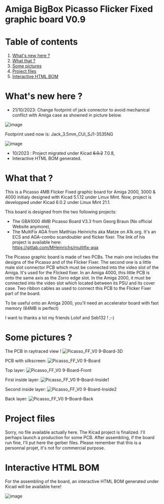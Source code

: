 # Amiga BigBox Picasso Flicker Fixed graphic board V0.9

# Table of contents
1. [What's new here ?](#0)
2. [What that ?](#1)
3. [Some pictures](#2)
4. [Project files](#3)
5. [Interactive HTML BOM](#4)

# What's new here ? <a name="0"></a>
- 21/10/2023: Change footprint of jack connector to avoid mechanical conflict with Amiga case as showned in picture below.

![image](https://github.com/nobodyisinocent/Amiga-BigBox-Picasso-Flicker-Fixer-graphic-board/assets/80821708/cfd2dcb2-e4dd-43af-b72b-f824fb010bcb)

Footprint used now is: Jack_3.5mm_CUI_SJ1-3535NG

![image](https://github.com/nobodyisinocent/Amiga-BigBox-Picasso-Flicker-Fixer-graphic-board/assets/80821708/253f6a4d-b3f2-4f20-9715-ceb9226bdec1)


- 10/2023 : Project migrated under Kicad <del>6.0.2</del> 7.0.8,
- Interactive HTML BOM generated.

# What that ? <a name="1"></a>
This is a Picasso 4MB Flicker Fixed graphic board for Amiga 2000, 3000 &amp; 4000 initialy designed with Kicad 5.1.12 under Linux Mint.
Now, project is developped under Kicad 6.0.2 under Linux Mint 21.1.

This board is designed from the two following projects:
  - The GBA1000 4MB Picasso Board V3.3 from Georg Braun (No official Website anymore),
  - The MultiFix AGA from Matthias Heinrichs aka Matze on A1k.org. It's an ECS and AGA-combo scandoubler and flicker fixer.
  The link of his project is available here:  
  https://gitlab.com/MHeinrichs/multifix-aga
    
The Picasso graphic board is made of two PCBs. The main one includes the designs of the Picasso and of the Flicker Fixer. The second one is a little male slot connector PCB which must be connected into the video slot of the Amiga. It's used for the Flicked fixer. In an Amiga 4000, this little PCB is onto the same axis as the Zorro edge slot. In the Amiga 2000, it must be connected into the video slot which located between its PSU and its cover case. Two ribbon cables as used to connect this PCB to the Flicker Fixer part of the board. 

To be useful onto an Amiga 2000, you'll need an accelerator board with fast memory (64MB is perfect) 

I want to thanks a lot my friends Lolof and Seb132 ! ;-)

# Some pictures ? <a name="2"></a>
  
The PCB in raytraced view !
![Picasso_FF_V0 9-Board-3D](https://user-images.githubusercontent.com/80821708/192138232-0980a8f4-f7ab-41ed-835d-e44e98105e04.png)

PCB with silkscreen:
![Picasso_FF_V0 9-Board](https://user-images.githubusercontent.com/80821708/192138204-b8575fb5-7632-45b8-b50c-aa4279b76107.png)

Top layer:
![Picasso_FF_V0 9-Board-Front](https://user-images.githubusercontent.com/80821708/192138208-3882107a-19d0-4e16-9dbd-e4f735679f8a.png)

First inside layer:
![Picasso_FF_V0 9-Board-Inside1](https://user-images.githubusercontent.com/80821708/192138212-ad65cb16-fbc5-4c6e-8a14-595d25aa4300.png)

Second inside layer:
![Picasso_FF_V0 9-Board-Inside2](https://user-images.githubusercontent.com/80821708/192138219-f35df53d-d64d-4f8e-9ac6-da8bce98c020.png)

Back layer:
![Picasso_FF_V0 9-Board-Back](https://user-images.githubusercontent.com/80821708/192138207-c43ad853-ff0e-43da-a6f0-e8d194fdb732.png)
  
  
# Project files <a name="3"></a>
  
Sorry, no file available actually here.
The Kicad project is finalized. I'll perhaps launch a production for some PCB. After assembling, if the board run fine, I'll put here the gerber files. Please remember that this is a personnal projet, it's not for commercial purpose.

# Interactive HTML BOM <a name="4"></a>
For the assembling of the board, an interactive HTML BOM generated under Kicad will be available here!

![image](https://github.com/nobodyisinocent/Amiga-BigBox-Picasso-Flicker-Fixer-graphic-board/assets/80821708/9f5236b9-a6b9-4034-9ae6-0d34c69d1015)

